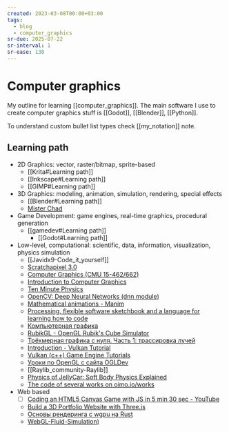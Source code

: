 ```yaml
---
created: 2023-03-08T00:00+03:00
tags:
  - blog
  - computer_graphics
sr-due: 2025-07-22
sr-interval: 1
sr-ease: 130
---
```


# Computer graphics

My outline for learning [[computer_graphics]]. The main software I use to create computer graphics stuff is [[Godot]], [[Blender]], [[Python]].

To understand custom bullet list types check [[my_notation]] note.

## Learning path

- 2D Graphics: vector, raster/bitmap, sprite-based
  - [[Krita#Learning path]]
  - [[Inkscape#Learning path]]
  - [[GIMP#Learning path]]
- 3D Graphics: modeling, animation, simulation, rendering, special effects
  - [[Blender#Learning path]]
  - [Mister Chad](https://mister-chad.com/welcome)
- Game Development: game engines, real-time graphics, procedural generation
  - [[gamedev#Learning path]]
    - [[Godot#Learning path]]
- Low-level, computational: scientific, data, information, visualization, physics simulation
  - [[Javidx9-Code_it_yourself]]
  - [Scratchapixel 3.0](https://www.scratchapixel.com/)
  - [Computer Graphics (CMU 15-462/662)](https://www.youtube.com/playlist?list=PL9_jI1bdZmz2emSh0UQ5iOdT2xRHFHL7E)
  - [Introduction to Computer Graphics](https://www.youtube.com/playlist?list=PLplnkTzzqsZTfYh4UbhLGpI5kGd5oW_Hh)
  - [Ten Minute Physics](https://matthias-research.github.io/pages/tenMinutePhysics/)
  - [OpenCV: Deep Neural Networks (dnn module)](https://docs.opencv.org/4.x/d2/d58/tutorial_table_of_content_dnn.html)
  - [Mathematical animations - Manim](https://www.manim.community/)
  - [Processing, flexible software sketchbook and a language for learning how to code](https://processing.org/)
  - [Компьютерная графика](http://compgraphics.info/)
  - [RubikGL - OpenGL Rubik's Cube Simulator](https://www.youtube.com/watch?v=PY_HNv854KQ)
  - [Трёхмерная графика с нуля. Часть 1: трассировка лучей](https://habr.com/en/articles/342510/)
  - [Introduction - Vulkan Tutorial](https://vulkan-tutorial.com/)
  - [Vulkan (c++) Game Engine Tutorials](https://www.youtube.com/playlist?list=PL8327DO66nu9qYVKLDmdLW_84-yE4auCR)
  - [Уроки по OpenGL с сайта OGLDev](https://triplepointfive.github.io/ogltutor/)
  - [[Raylib_community-Raylib]]
  - [Physics of JellyCar: Soft Body Physics Explained](https://www.youtube.com/watch?v=3OmkehAJoyo)
  - [The code of several works on oimo.io/works](https://github.com/saharan/works)
- Web based
  - [ ] [Coding an HTML5 Canvas Game with JS in 5 min 30 sec - YouTube](https://www.youtube.com/watch?v=KoWqdEACyLI)
  - [Build a 3D Portfolio Website with Three.js](https://youtu.be/Q7AOvWpIVHU)
  - [Основы рендеринга с wgpu на Rust](https://habr.com/en/companies/otus/articles/658859/)
  - [WebGL-Fluid-Simulation)](https://github.com/PavelDoGreat/WebGL-Fluid-Simulation)
